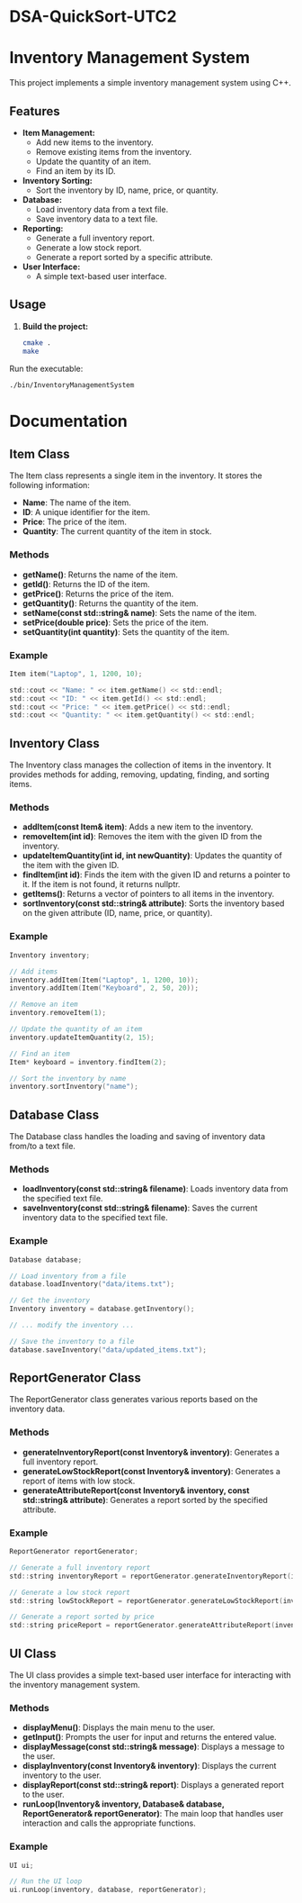 # DSA-QuickSort-UTC2

# Inventory Management System

This project implements a simple inventory management system using C++.

## Features

* **Item Management:**
    * Add new items to the inventory.
    * Remove existing items from the inventory.
    * Update the quantity of an item.
    * Find an item by its ID.
* **Inventory Sorting:**
    * Sort the inventory by ID, name, price, or quantity.
* **Database:**
    * Load inventory data from a text file.
    * Save inventory data to a text file.
* **Reporting:**
    * Generate a full inventory report.
    * Generate a low stock report.
    * Generate a report sorted by a specific attribute.
* **User Interface:**
    * A simple text-based user interface.

## Usage

1. **Build the project:**
   ```bash
   cmake .
   make
   ```
Run the executable:
   ```bash
   ./bin/InventoryManagementSystem
   ```

# Documentation
## Item Class
The Item class represents a single item in the inventory. It stores the following information:

* **Name**: The name of the item.
* **ID**: A unique identifier for the item.
* **Price**: The price of the item.
* **Quantity**: The current quantity of the item in stock.

### Methods
* **getName()**: Returns the name of the item.
* **getId()**: Returns the ID of the item.
* **getPrice()**: Returns the price of the item.
* **getQuantity()**: Returns the quantity of the item.
* **setName(const std::string& name)**: Sets the name of the item.
* **setPrice(double price)**: Sets the price of the item.
* **setQuantity(int quantity)**: Sets the quantity of the item.

### Example
```c
Item item("Laptop", 1, 1200, 10);

std::cout << "Name: " << item.getName() << std::endl;
std::cout << "ID: " << item.getId() << std::endl;
std::cout << "Price: " << item.getPrice() << std::endl;
std::cout << "Quantity: " << item.getQuantity() << std::endl;
```

## Inventory Class
The Inventory class manages the collection of items in the inventory. It provides methods for adding, removing, updating, finding, and sorting items.

### Methods
* **addItem(const Item& item)**: Adds a new item to the inventory.
* **removeItem(int id)**: Removes the item with the given ID from the inventory.
* **updateItemQuantity(int id, int newQuantity)**: Updates the quantity of the item with the given ID.
* **findItem(int id)**: Finds the item with the given ID and returns a pointer to it. If the item is not found, it returns nullptr.
* **getItems()**: Returns a vector of pointers to all items in the inventory.
* **sortInventory(const std::string& attribute)**: Sorts the inventory based on the given attribute (ID, name, price, or quantity).

### Example
```c
Inventory inventory;

// Add items
inventory.addItem(Item("Laptop", 1, 1200, 10));
inventory.addItem(Item("Keyboard", 2, 50, 20));

// Remove an item
inventory.removeItem(1);

// Update the quantity of an item
inventory.updateItemQuantity(2, 15);

// Find an item
Item* keyboard = inventory.findItem(2);

// Sort the inventory by name
inventory.sortInventory("name");
```

## Database Class
The Database class handles the loading and saving of inventory data from/to a text file.

### Methods
* **loadInventory(const std::string& filename)**: Loads inventory data from the specified text file.
* **saveInventory(const std::string& filename)**: Saves the current inventory data to the specified text file.

### Example
```c
Database database;

// Load inventory from a file
database.loadInventory("data/items.txt");

// Get the inventory
Inventory inventory = database.getInventory();

// ... modify the inventory ...

// Save the inventory to a file
database.saveInventory("data/updated_items.txt");
```

## ReportGenerator Class
The ReportGenerator class generates various reports based on the inventory data.

### Methods
* **generateInventoryReport(const Inventory& inventory)**: Generates a full inventory report.
* **generateLowStockReport(const Inventory& inventory)**: Generates a report of items with low stock.
* **generateAttributeReport(const Inventory& inventory, const std::string& attribute)**: Generates a report sorted by the specified attribute.

### Example
```c
ReportGenerator reportGenerator;

// Generate a full inventory report
std::string inventoryReport = reportGenerator.generateInventoryReport(inventory);

// Generate a low stock report
std::string lowStockReport = reportGenerator.generateLowStockReport(inventory);

// Generate a report sorted by price
std::string priceReport = reportGenerator.generateAttributeReport(inventory, "price");
```

## UI Class
The UI class provides a simple text-based user interface for interacting with the inventory management system.

### Methods
* **displayMenu()**: Displays the main menu to the user.
* **getInput()**: Prompts the user for input and returns the entered value.
* **displayMessage(const std::string& message)**: Displays a message to the user.
* **displayInventory(const Inventory& inventory)**: Displays the current inventory to the user.
* **displayReport(const std::string& report)**: Displays a generated report to the user.
* **runLoop(Inventory& inventory, Database& database, ReportGenerator& reportGenerator)**: The main loop that handles user interaction and calls the appropriate functions.

### Example
```c
UI ui;

// Run the UI loop
ui.runLoop(inventory, database, reportGenerator);
```
